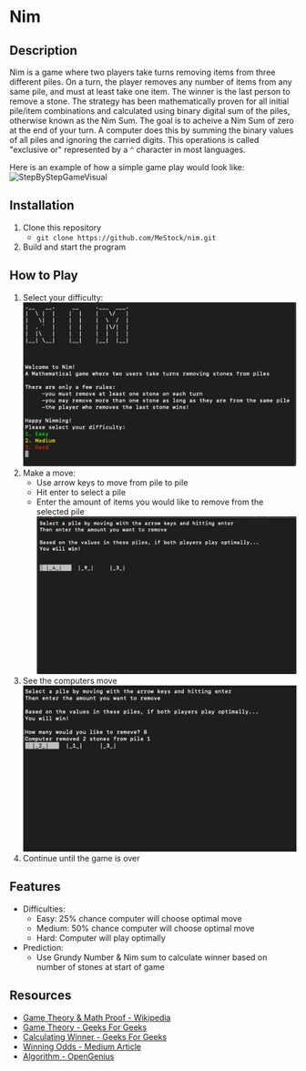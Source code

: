 # Nim

## Description

Nim is a game where two players take turns removing items from three different piles. On a turn, the player removes any number of items from any same pile, and must at least take one item. The winner is the last person to remove a stone. 
The strategy has been mathematically proven for all initial pile/item combinations and calculated using binary digital sum of the piles, otherwise known as the Nim Sum. The goal is to acheive a Nim Sum of zero at the end of your turn.
A computer does this by summing the binary values of all piles and ignoring the carried digits. This operations is called "exclusive or" represented by a ```^``` character in most languages.

Here is an example of how a simple game play would look like:<br>
![StepByStepGameVisual](https://www.google.com/url?sa=i&source=images&cd=&ved=2ahUKEwi7-JqN4tPlAhUS7J4KHXZJDdYQjRx6BAgBEAQ&url=https%3A%2F%2Fplus.maths.org%2Fcontent%2Fplay-win-nim&psig=AOvVaw185vr3NLUyRCVZTmlOCjMb&ust=1573067195379836 "Step by step game visual")

## Installation

1. Clone this repository
    * ```git clone https://github.com/MeStock/nim.git```
2. Build and start the program

## How to Play

1. Select your difficulty:
     ![WelcomePage](./nim/WelcomePage.png "Game Welcome Page")
2. Make a move:
    * Use arrow keys to move from pile to pile
    * Hit enter to select a pile
    * Enter the amount of items you would like to remove from the selected pile
     ![HowToPlay](./nim/MakeAMove.png "How To Play")
3. See the computers move
     ![ComputerTurn](./nim/ComputerTurn.png "See Computers Moves")
4. Continue until the game is over

## Features

* Difficulties:
    * Easy: 25% chance computer will choose optimal move
    * Medium: 50% chance computer will choose optimal move
    * Hard: Computer will play optimally
* Prediction:
    * Use Grundy Number & Nim sum to calculate winner based on number of stones at start of game

## Resources

* [Game Theory & Math Proof - Wikipedia](https://en.wikipedia.org/wiki/Nim)<br>
* [Game Theory - Geeks For Geeks](https://www.geeksforgeeks.org/combinatorial-game-theory-set-2-game-nim/)<br>
* [Calculating Winner - Geeks For Geeks](https://www.geeksforgeeks.org/find-winner-nim-game/)<br>
* [Winning Odds - Medium Article](https://medium.com/100-days-of-algorithms/day-90-simple-nim-ai-864b2fdf9e8a)<br>
* [Algorithm - OpenGenius](https://iq.opengenus.org/game-of-nim/)<br>
